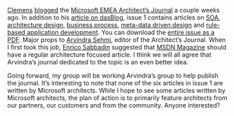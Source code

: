 [Clemens](http://staff.newtelligence.net/clemensv/)
[blogged](http://staff.newtelligence.net/clemensv/PermaLink.aspx?guid=77c48085-783b-4a76-8ecf-72804d18f576)
the [Microsoft EMEA Architect’s
Journal](http://www.thearchitectjournal.com/) a couple weeks ago. In
addition to his [article on
dasBlog](http://www.thearchitectjournal.com/Journal/issue1/article6.html),
issue 1 contains articles on
[SOA](http://www.thearchitectjournal.com/Journal/issue1/article2.html),
[architecture
design](http://www.thearchitectjournal.com/Journal/issue1/article1.html),
[business
process](http://www.thearchitectjournal.com/Journal/issue1/article3.html),
[meta-data driven
design](http://www.thearchitectjournal.com/Journal/issue1/article4.html)
and [rule-based application
development](http://www.thearchitectjournal.com/Journal/issue1/article5.html).
You can download the [entire issue as a
PDF](http://www.thearchitectjournal.com/Journal/issue1/docs/MS%20EMEA%20Architects%20Journal%20-%20Issue1%20-%20A4.pdf).
Major props to [Arvindra
Sehmi](http://www.thearchitectjournal.com/Journal/issue1/editorial.html),
editor of the Architect’s Journal. When I first took this job, [Enrico
Sabbadin](http://www.sabbasoft.com/) suggested that [MSDN
Magazine](http://msdn.microsoft.com/msdnmag) should have a regular
architecture focused article. I think we will all agree that Arvindra’s
journal dedicated to the topic is an even better idea.

Going forward, my group will be working Arvindra’s group to help publish
the journal. It’s interesting to note that none of the six articles in
issue 1 are written by Microsoft architects. While I hope to see some
articles written by Microsoft architects, the plan of action is to
primarily feature architects from our partners, our customers and from
the community. Anyone interested?
